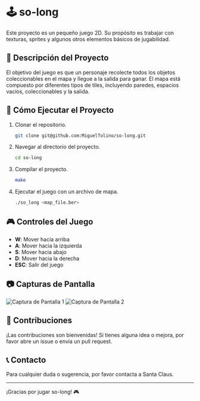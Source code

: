 # 🕹️ so-long

Este proyecto es un pequeño juego 2D. Su propósito es trabajar con texturas, sprites y algunos otros elementos básicos de jugabilidad.

## 📜 Descripción del Proyecto

El objetivo del juego es que un personaje recolecte todos los objetos coleccionables en el mapa y llegue a la salida para ganar. El mapa está compuesto por diferentes tipos de tiles, incluyendo paredes, espacios vacíos, coleccionables y la salida.

## 🚀 Cómo Ejecutar el Proyecto

1. Clonar el repositorio.
    ```sh
    git clone git@github.com:MiguelTolino/so-long.git
    ```
2. Navegar al directorio del proyecto.
    ```sh
    cd so-long
    ```
3. Compilar el proyecto.
    ```sh
    make
    ```
4. Ejecutar el juego con un archivo de mapa.
    ```sh
    ./so_long <map_file.ber>
    ```

## 🎮 Controles del Juego

- **W**: Mover hacia arriba
- **A**: Mover hacia la izquierda
- **S**: Mover hacia abajo
- **D**: Mover hacia la derecha
- **ESC**: Salir del juego

## 📷 Capturas de Pantalla

![Captura de Pantalla 1](screenshots/screenshot1.png)
![Captura de Pantalla 2](screenshots/screenshot2.png)

## 🤝 Contribuciones

¡Las contribuciones son bienvenidas! Si tienes alguna idea o mejora, por favor abre un issue o envía un pull request.

## 📞 Contacto

Para cualquier duda o sugerencia, por favor contacta a Santa Claus.

---

¡Gracias por jugar so-long! 🎮